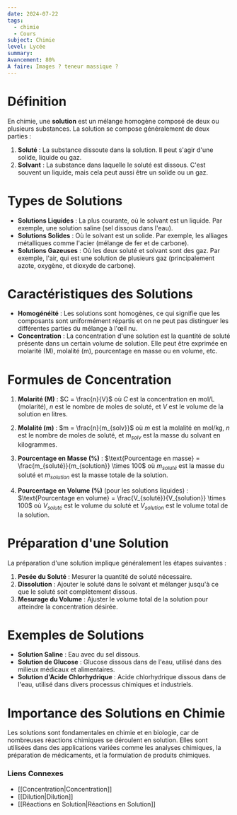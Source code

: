 ```yaml
---
date: 2024-07-22
tags:
  - chimie
  - Cours
subject: Chimie
level: Lycée
summary: 
Avancement: 80%
A faire: Images ? teneur massique ?
---
```


# Définition
En chimie, une **solution** est un mélange homogène composé de deux ou plusieurs substances. La solution se compose généralement de deux parties :

1. **Soluté** : La substance dissoute dans la solution. Il peut s'agir d'une solide, liquide ou gaz.
2. **Solvant** : La substance dans laquelle le soluté est dissous. C'est souvent un liquide, mais cela peut aussi être un solide ou un gaz.

# Types de Solutions
- **Solutions Liquides** : La plus courante, où le solvant est un liquide. Par exemple, une solution saline (sel dissous dans l'eau).
- **Solutions Solides** : Où le solvant est un solide. Par exemple, les alliages métalliques comme l'acier (mélange de fer et de carbone).
- **Solutions Gazeuses** : Où les deux soluté et solvant sont des gaz. Par exemple, l'air, qui est une solution de plusieurs gaz (principalement azote, oxygène, et dioxyde de carbone).

# Caractéristiques des Solutions
- **Homogénéité** : Les solutions sont homogènes, ce qui signifie que les composants sont uniformément répartis et on ne peut pas distinguer les différentes parties du mélange à l'œil nu.
- **Concentration** : La concentration d'une solution est la quantité de soluté présente dans un certain volume de solution. Elle peut être exprimée en molarité (M), molalité (m), pourcentage en masse ou en volume, etc.

# Formules de Concentration
1. **Molarité (M)** :
   $C = \frac{n}{V}$
   où $C$ est la concentration en mol/L (molarité), $n$ est le nombre de moles de soluté, et $V$ est le volume de la solution en litres.

2. **Molalité (m)** :
   $m = \frac{n}{m_{solv}}$
   où $m$ est la molalité en mol/kg, $n$ est le nombre de moles de soluté, et $m_{solv}$ est la masse du solvant en kilogrammes.

3. **Pourcentage en Masse (%)** :
   $\text{Pourcentage en masse} = \frac{m_{soluté}}{m_{solution}} \times 100$
   où $m_{soluté}$ est la masse du soluté et $m_{solution}$ est la masse totale de la solution.

4. **Pourcentage en Volume (%)** (pour les solutions liquides) :
   $\text{Pourcentage en volume} = \frac{V_{soluté}}{V_{solution}} \times 100$
   où $V_{soluté}$ est le volume du soluté et $V_{solution}$ est le volume total de la solution.

# Préparation d'une Solution
La préparation d'une solution implique généralement les étapes suivantes :
1. **Pesée du Soluté** : Mesurer la quantité de soluté nécessaire.
2. **Dissolution** : Ajouter le soluté dans le solvant et mélanger jusqu'à ce que le soluté soit complètement dissous.
3. **Mesurage du Volume** : Ajuster le volume total de la solution pour atteindre la concentration désirée.

# Exemples de Solutions
- **Solution Saline** : Eau avec du sel dissous.
- **Solution de Glucose** : Glucose dissous dans de l'eau, utilisé dans des milieux médicaux et alimentaires.
- **Solution d'Acide Chlorhydrique** : Acide chlorhydrique dissous dans de l'eau, utilisé dans divers processus chimiques et industriels.

# Importance des Solutions en Chimie
Les solutions sont fondamentales en chimie et en biologie, car de nombreuses réactions chimiques se déroulent en solution. Elles sont utilisées dans des applications variées comme les analyses chimiques, la préparation de médicaments, et la formulation de produits chimiques.

### Liens Connexes
- [[Concentration|Concentration]]
- [[Dilution|Dilution]]
- [[Réactions en Solution|Réactions en Solution]]